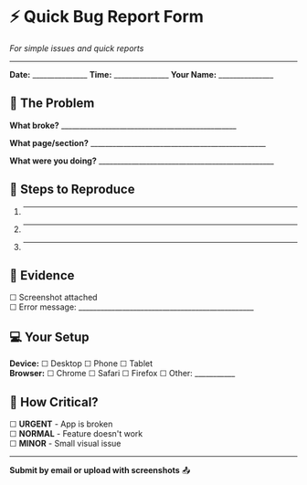 # ⚡ Quick Bug Report Form

*For simple issues and quick reports*

---

**Date:** _______________  **Time:** _______________  **Your Name:** _______________

## 🎯 **The Problem**

**What broke?** ________________________________________________

**What page/section?** ________________________________________________

**What were you doing?** ________________________________________________

## 🔄 **Steps to Reproduce**

1. ________________________________________________
2. ________________________________________________  
3. ________________________________________________

## 📸 **Evidence**

☐ Screenshot attached  
☐ Error message: ________________________________________________

## 💻 **Your Setup**

**Device:** ☐ Desktop ☐ Phone ☐ Tablet  
**Browser:** ☐ Chrome ☐ Safari ☐ Firefox ☐ Other: ___________

## 🚨 **How Critical?**

☐ **URGENT** - App is broken  
☐ **NORMAL** - Feature doesn't work  
☐ **MINOR** - Small visual issue  

---

**Submit by email or upload with screenshots** 📤